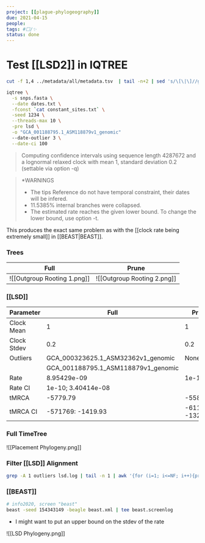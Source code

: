 ```yaml
---
project: [[plague-phylogeography]]
due: 2021-04-15
people:
tags: #⬜/✨ 
status: done
---
```


# Test [[LSD2]] in IQTREE

```bash
cut -f 1,4 ../metadata/all/metadata.tsv  | tail -n+2 | sed 's/\[\|\]//g' > dates.txt

iqtree \
  -s snps.fasta \
  --date dates.txt \
  -fconst `cat constant_sites.txt` \
  -seed 1234 \
  --threads-max 10 \
  -pre lsd \
  -o "GCA_001188795.1_ASM118879v1_genomic"
  --date-outlier 3 \
  --date-ci 100

```

>Computing confidence intervals using sequence length 4287672 and a lognormal
 relaxed clock with mean 1, standard deviation 0.2 (settable via option -q)
 
 >*WARNINGS
 >- The tips Reference do not have temporal constraint, their dates will be infered.
 >- 11.5385% internal branches were collapsed.
 >- The estimated rate reaches the given lower bound. To change the lower bound, use option -t.

This produces the exact same problem as with the [[clock rate being extremely small]] in [[BEAST|BEAST]].


### Trees

| Full                                 | Prune                                |
| ------------------------------------ | ------------------------------------ |
| ![[Outgroup Rooting 1.png]] | ![[Outgroup Rooting 2.png]] |


### [[LSD]]

| Parameter   | Full                                | Prune              |
| ----------- | ----------------------------------- | ------------------ |
| Clock Mean  | 1                                   | 1                  |
| Clock Stdev | 0.2                                 | 0.2                |
| Outliers    | GCA_000323625.1_ASM32362v1_genomic  | None               |
|             | GCA_001188795.1_ASM118879v1_genomic |                    |
| Rate        | 8.95429e-09                         | 1e-10              |
| Rate CI     | 1e-10; 3.40414e-08                  |                    | 
| tMRCA       | -5779.79                            | -558233            |
| tMRCA CI    | -571769: -1419.93                   | -611061: -1328.78] |

### Full TimeTree

![[Placement Phylogeny.png]]

### Filter [[LSD]] Alignment

```bash
grep -A 1 outliers lsd.log | tail -n 1 | awk '{for (i=1; i<=NF; i++){print $i}}'
```

### [[BEAST]]

```bash
# info2020, screen "beast"
beast -seed 154343149 -beagle beast.xml | tee beast.screenlog
```

- I might want to put an upper bound on the stdev of the rate

![[LSD Phylogeny.png]]